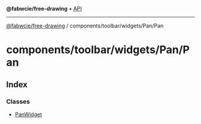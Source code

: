 **@fabwcie/free-drawing** • [API](../../../../../README.md)

***

[@fabwcie/free-drawing](../../../../../README.md) / components/toolbar/widgets/Pan/Pan

# components/toolbar/widgets/Pan/Pan

## Index

### Classes

- [PanWidget](classes/PanWidget.md)
